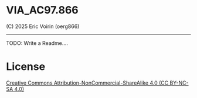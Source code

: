 # VIA_AC97.866

(C) 2025 Eric Voirin (oerg866)

---

TODO: Write a Readme....

# License

[Creative Commons Attribution-NonCommercial-ShareAlike 4.0 (CC BY-NC-SA 4.0)](https://creativecommons.org/licenses/by-nc/4.0/deed.en)

